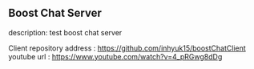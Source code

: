 ## Boost Chat Server

description: test boost chat server 

Client repository address : https://github.com/inhyuk15/boostChatClient
youtube url :  https://www.youtube.com/watch?v=4_pRGwg8dDg
